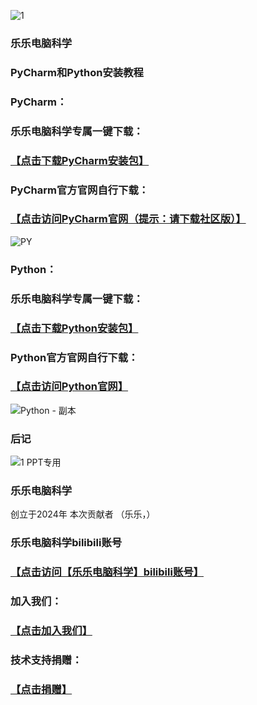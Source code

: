 ![1](https://github.com/user-attachments/assets/7929cdca-9261-419c-97ec-fb05caf04e8f)
### 乐乐电脑科学

### PyCharm和Python安装教程
### PyCharm：
### 乐乐电脑科学专属一键下载：
### [【点击下载PyCharm安装包】](https://download-cdn.jetbrains.com.cn/python/pycharm-community-2024.2.3.exe)
### PyCharm官方官网自行下载：
### [【点击访问PyCharm官网（提示：请下载社区版）】](https://www.jetbrains.com.cn/pycharm/download/?section=windows)
![PY](https://github.com/user-attachments/assets/8f3024ec-cd2a-4fb1-8651-8367857c59ed)
### Python：
### 乐乐电脑科学专属一键下载：
### [【点击下载Python安装包】](https://www.python.org/ftp/python/3.13.0/python-3.13.0-amd64.exe)
### Python官方官网自行下载：
### [【点击访问Python官网】](https://www.python.org/)
![Python - 副本](https://github.com/user-attachments/assets/aec7abdb-8791-4d3c-a78b-99c822ec11ea)
### 后记
![1 PPT专用](https://github.com/user-attachments/assets/fd10685f-5c4d-4966-a47c-56aa9a24f863)
### 乐乐电脑科学
创立于2024年
本次贡献者
（乐乐，）
### 乐乐电脑科学bilibili账号
### [【点击访问【乐乐电脑科学】bilibili账号】](https://space.bilibili.com/1768832152?spm_id_from=333.337.0.0)
### 加入我们：
### [【点击加入我们】](https://github-production-user-asset-6210df.s3.amazonaws.com/171937997/374119434-6337df30-b023-413f-972f-abe938fe8a55.jpg?X-Amz-Algorithm=AWS4-HMAC-SHA256&X-Amz-Credential=AKIAVCODYLSA53PQK4ZA%2F20241011%2Fus-east-1%2Fs3%2Faws4_request&X-Amz-Date=20241011T105800Z&X-Amz-Expires=300&X-Amz-Signature=43a8f741c843bee34885f04b83e732dbceb2e8895b77a4c75d8edf481fe089c9&X-Amz-SignedHeaders=host)
### 技术支持捐赠：
### [【点击捐赠】](https://github-production-user-asset-6210df.s3.amazonaws.com/171937997/374106045-27076e5d-e5c0-490d-9be2-3f26aca189b4.jpg?X-Amz-Algorithm=AWS4-HMAC-SHA256&X-Amz-Credential=AKIAVCODYLSA53PQK4ZA%2F20241011%2Fus-east-1%2Fs3%2Faws4_request&X-Amz-Date=20241011T110004Z&X-Amz-Expires=300&X-Amz-Signature=8cbf7163c4b951977d7a11d0e8c06aa99f023e00f739de7d8e13c92acebe4d1b&X-Amz-SignedHeaders=host)